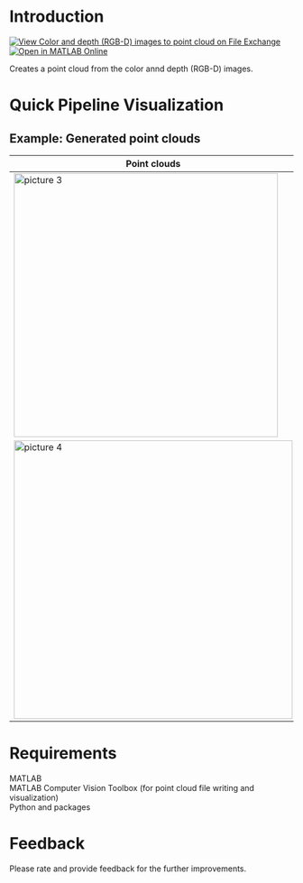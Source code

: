 # Introduction
[![View Color and depth (RGB-D) images to point cloud on File Exchange](https://www.mathworks.com/matlabcentral/images/matlab-file-exchange.svg)](https://www.mathworks.com/matlabcentral/fileexchange/118490-color-and-depth-rgb-d-images-to-point-cloud) [![Open in MATLAB Online](https://www.mathworks.com/images/responsive/global/open-in-matlab-online.svg)](https://matlab.mathworks.com/open/github/v1?repo=preethamam/RGBDtoPointCloud)

Creates a point cloud from the color annd depth (RGB-D) images.

# Quick Pipeline Visualization
## Example: Generated point clouds
| Point clouds |
| ------------- |
|  <img width="468" alt="picture 3" src="https://user-images.githubusercontent.com/28588878/193507224-0f32c0a0-44ad-4df1-91d1-0ba0ecbf86d4.png"> |
|  <img width="494" alt="picture 4" src="https://user-images.githubusercontent.com/28588878/193507252-5f4a7589-05a2-413a-aded-30693527e7ce.png"> |

# Requirements
MATLAB </br>
MATLAB Computer Vision Toolbox (for point cloud file writing and visualization) </br>
Python and packages

# Feedback
Please rate and provide feedback for the further improvements.
